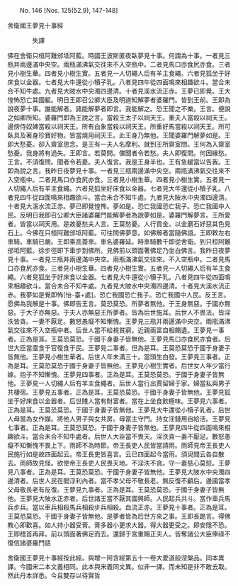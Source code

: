 ﻿　　No. 146 [Nos. 125(52.9), 147-148]

舍衛國王夢見十事經

　　　　失譯


佛在舍衛只桓阿難邠坻阿藍。時國王波斯匿夜臥夢見十事。何謂為十事。一者見三瓶并兩邊滿中央空。兩瓶滿沸氣交往來不入空瓶中。二者見馬口亦食尻亦食。三者見小樹生華。四者見小樹生實。五者見一人切繩人后有羊主食繩。六者見狐坐于好床食以金器。七者見大牛還從小犢子乳。八者見四牛從四面鳴來相趣欲斗。當合未合不知牛處。九者見大陂水中央濁四邊清。十者見溪水流正赤。王夢已即覺。王大惶怖恐亡其國軀。明日王即召公卿大臣及明道知解夢者婆羅門。皆到王前。王即為說夜夢十事。誰能解者。諸能解夢者即言。我能解之。恐王聞之不樂。王言。便說之如卿所知。婆羅門即為王說之言。當殺王太子以祠天王。重夫人當殺以祠天王。邊傍侍奴婢當殺以祠天王。所有白象當殺以祠天王。所重好馬當殺以祠天王。所可臥具及著身珍寶好物。皆當燒用祠天王。此王身乃無他。王聞婆羅門解夢如是。王即大愁憂。卻入齋室思念。是王有一夫人名摩利。就到王所齋室問。王何為入齋室愁憂。我身將有過失。王即言。若莫問。儻聞者令若愁。夫人即復問。何因緣愁。王言。不須復問。聞者令若憂。夫人復言。我是王身半也。王有急緩當以告我。王即為說之言。我昨日夜夢見十事。一者見三瓶兩邊滿中央空。兩瓶滿沸氣交往來不入空瓶中。二者見馬口亦食尻亦食。三者見小樹生華。四者見小樹生實。五者見一人切繩人后有羊主食繩。六者見狐坐好床食以金器。七者見大牛還從小犢子乳。八者見四牛從四面鳴來相趣欲斗。當合未合不知牛處。九者見大陂水中央濁四邊清。十者見大溪水流正赤。夢已即覺惶怖。夢如是。恐亡我國恐亡我子。恐亡我國中人民。反明日我即召公卿大臣諸婆羅門能解夢者為說夢如是。婆羅門解夢言。王所愛者。皆當以祠天用。是故憂愁夫人言。王莫愁憂。人行買金。以金磨石好惡其色見石上。今佛在只桓阿難邠坻阿藍。可往問佛夢意。如佛解者當隨佛語。王即敕左右車騎。車騎已嚴。王即乘高蓋車。車名婆羅延。時車騎數千即從舍衛。到只桓阿難邠坻阿藍。徐步徑即下車步到佛所。見佛前以頭面著佛足乃坐白佛言。我昨日夜夢見十事。一者見三瓶并兩邊滿中央空。兩瓶滿沸氣交往來。不入空瓶中。二者見馬口亦食尻亦食。三者見小樹生華。四者見小樹生實。五者見一人切繩人后有羊主食繩。六者見狐坐于好床食以金器。七者見大牛還從小犢子乳。八者見四牛從四面鳴來相趣欲斗。當合未合不知牛處。九者見大陂水中央濁四邊清。十者見大溪水流正赤。我夢如是覺即怖[怡-臺+處]。恐亡我國恐亡我子。恐亡我國中人民。反王言。愿佛為我解是十事。佛即告王言。莫恐莫恐。所夢者無他。于王身無惡。于國亦無惡。于大子亦無惡。于夫人亦無惡王所夢者。皆為后世施耳。后世人不畏法。皆淫泆皆貪。一妻不厭足。數怒愚癡不知慚愧。王夢見三瓶并兩邊滿中央空。兩瓶滿沸氣交往來不入空瓶中者。后世人當不給視貧窮。近親兩富自相饋遺。王夢見一事者。正為是耳。王莫恐莫恐。于國于身妻子皆無他。王夢見馬口亦食尻亦食者。后世大臣當廩食于官復食于民。王夢見二事者。但為是耳。王莫恐莫恐于國于身妻子皆無他。王夢見小樹生華者。后世人年未滿三十。當頭生白發。王夢見三事者。正為是耳。王莫恐莫恐于國于身妻子皆無他。王夢見小樹生實者。后世女人年少當行嫁。抱子不知慚愧。王夢見四事者。正為是耳。王莫恐莫恐。于國于身妻子皆無他。王夢見一人切繩人后有羊主食繩者。后世人當行出賈留婦于家。婦當私與男子共棲宿。王夢見五事者。正為是耳。王莫恐莫恐。于國于身妻子皆無他。王夢見狐坐于好床食以金器者。后世賤人當有財富者。當在上坐食飲極味。王夢見六事者。正為是耳。王莫恐莫恐。于國于身妻子皆無他。王夢見大牛還從小犢子乳者。后世人母當為女作媒。將他人男子與女共房。母當主守門。持女淫錢用自給活。王夢見七事者。正為是耳。王莫恐莫恐。于國于身妻子皆無他。王夢見四牛從四面鳴來相趣欲斗。當合未合不知牛處者。后世人大臣當不畏天。淫泆貪一妻不厭足。數怒愚癡不知慚愧不畏上下。雨師不為時節。帝王長吏人民皆當請雨。雨師見帝王長吏人民施行如是故四面起云。帝王長吏皆喜言。云已四面起今當雨。須臾間云各自散去。雨師故見怪。欲使帝王長吏人民畏天地。不淫泆不貪。守一妻慈心莫怒。王夢見八事者。正為是耳。王莫恐莫恐。于國于身妻子皆無他。王夢見大陂水中央濁四邊清者。后世人民在閻浮利內者。當不孝父母不敬長老。無反復不顧后。邊國當孝父母敬長老有反復。王夢見九事者。正為是耳。王莫恐莫恐。于國于身妻子皆無他。王夢見大陂水正赤者。后世諸王當不厭其國興師。人民起兵共斗。當作車兵馬兵步兵。當以車兵相殺馬兵相殺步兵相殺。血流正赤。王夢見十事者。正為是耳。王莫恐莫恐。于國于身妻子皆無他。是夢者皆為后世方來之事。王即長跪言。得佛教心即歡喜。如人持小器受膏。膏多器小更求大器。得大器更受之。即安隱不恐。王即稽首再拜。前以頭面著佛足而去。還歸于宮重賜正夫人。皆奪諸公大臣俸祿不復信諸婆羅門語

舍衛國王夢見十事經按此經。與增一阿含經第五十一卷大愛道般涅槃品。同本異譯。今國宋二本文義相同。此本與宋義同文異。似非一譯。而未知是非不敢去取。然此丹本詳悉。今且雙存以待賢哲
